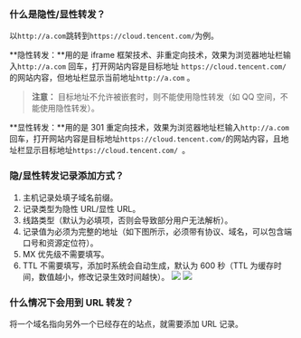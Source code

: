 ### 什么是隐性/显性转发？

以`http://a.com`跳转到` https://cloud.tencent.com/ `为例。

**隐性转发：**用的是 iframe 框架技术、非重定向技术，效果为浏览器地址栏输入`http://a.com` 回车，打开网站内容是目标地址 `https://cloud.tencent.com/`  的网站内容，但地址栏显示当前地址`http://a.com` 。
>**注意：**
>目标地址不允许被嵌套时，则不能使用隐性转发（如 QQ 空间，不能使用隐性转发）。 
 
**显性转发：**用的是 301 重定向技术，效果为浏览器地址栏输入`http://a.com` 回车，打开网站内容是目标地址`https://cloud.tencent.com/`的网站内容，且地址栏显示目标地址`https://cloud.tencent.com/ `。
### 隐/显性转发记录添加方式？
1. 主机记录处填子域名前缀。
2. 记录类型为隐性 URL/显性 URL。
3. 线路类型（默认为必填项，否则会导致部分用户无法解析）。
4. 记录值为必须为完整的地址（如下图所示，必须带有协议、域名，可以包含端口号和资源定位符）。
5. MX 优先级不需要填写。
6. TTL 不需要填写，添加时系统会自动生成，默认为 600 秒（TTL 为缓存时间，数值越小，修改记录生效时间越快）。
![](//mc.qcloudimg.com/static/img/b1201d381985067214ad99c688de459e/image.png)
![](//mc.qcloudimg.com/static/img/4bc770b92f945758f3d0cce05d5c5b4f/image.png)
### 什么情况下会用到 URL 转发？
将一个域名指向另外一个已经存在的站点，就需要添加 URL 记录。